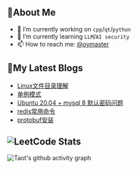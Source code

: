 ## 🎯About Me

- 🔭 I’m currently working on `cpp`/`qt`/`python`
- 🌱 I’m currently learning  `LLM`/`AI security`
- 📫 How to reach me: [@oymaster](https://github/oymaster)

## 📕My Latest Blogs
<!-- BLOG-POST-LIST:START -->
- [Linux文件目录理解](http://example.com/posts/58113.html)
- [单例模式](http://example.com/posts/46132.html)
- [Ubuntu 20.04 + mysql 8 默认密码问题](http://example.com/posts/44849.html)
- [redis常用命令](http://example.com/posts/34206.html)
- [protobuf安装](http://example.com/posts/32845.html)
<!-- BLOG-POST-LIST:END -->

![LeetCode Stats](https://leetcard.jacoblin.cool/oymaster?theme=catppuccinMocha&font=Anaheim&site=cn)
---
![Taot's github activity graph](https://github-readme-activity-graph.vercel.app/graph?username=oymaster&theme=xcode)



<!--
**oymaster/oymaster** is a ✨ _special_ ✨ repository because its `README.md` (this file) appears on your GitHub profile.

Here are some ideas to get you started:
- 🔭 I’m currently working on ...
- 🌱 I’m currently learning ...
- 👯 I’m looking to collaborate on ...
- 🤔 I’m looking for help with ...
- 💬 Ask me about ...
- 📫 How to reach me: ...
- 😄 Pronouns: ...
- ⚡ Fun fact: ...
-->

